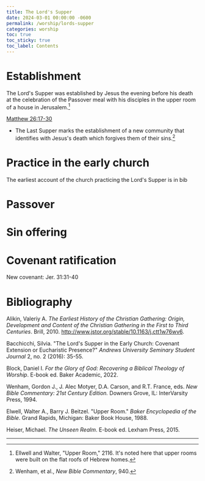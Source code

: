 ```yaml
---
title: The Lord's Supper
date: 2024-03-01 00:00:00 -0600
permalink: /worship/lords-supper
categories: worship
toc: true
toc_sticky: true
toc_label: Contents
---
```


# Establishment

The Lord's Supper was established by Jesus the evening before his death at the
celebration of the Passover meal with his disciples in the upper room of a 
house in Jerusalem.[^1]

[Matthew 26:17-30](https://biblia.com/bible/esv/matthew/26/17-30)

* The Last Supper marks the establishment of a new community that identifies with Jesus's death which
forgives them of their sins.[^2]

# Practice in the early church

The earliest account of the church practicing the Lord's Supper is in bib


# Passover

# Sin offering

# Covenant ratification

New covenant: Jer. 31:31-40

# Bibliography

Alikin, Valeriy A. *The Earliest History of the Christian Gathering: Origin,
Development and Content of the Christian Gathering in the First to Third
Centuries*. Brill, 2010. http://www.jstor.org/stable/10.1163/j.ctt1w76wv6.

Bacchicchi, Silvia. "The Lord's Supper in the Early Church: Covenant Extension
or Eucharistic Presence?" *Andrews University Seminary Student Journal* 2, no.
2 (2016): 35-55.

Block, Daniel I. *For the Glory of God: Recovering a Biblical Theology of
Worship*. E-book ed. Baker Academic, 2022.

Wenham, Gordon J., J. Alec Motyer, D.A. Carson, and R.T. France, eds.
*New Bible Commentary: 21st Century Edition.* Downers Grove, IL: InterVarsity Press, 1994.

Elwell, Walter A., Barry J. Beitzel. "Upper Room."
*Baker Encyclopedia of the Bible*. Grand Rapids, Michigan: Baker Book House,
1988.

Heiser, Michael. *The Unseen Realm*. E-book ed. Lexham Press, 2015.

---

[^1]: Ellwell and Walter, "Upper Room," 2116. It's noted here that upper rooms 
were built on the flat roofs of Hebrew homes.
[^2]: Wenham, et al., *New Bible Commentary*, 940.